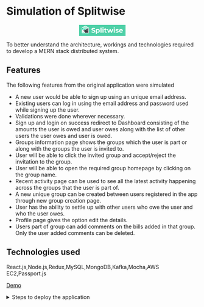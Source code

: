 # Simulation of Splitwise

<p align="center">  
  <img  align="center" src="https://github.com/Yusuf-Juzar-Soni/CMPE-273-Splitwise-V1/blob/main/Frontend/src/Components/assets/splitwise_logo.png">
</p>

To better understand the architecture, workings and technologies required to develop a MERN stack distributed system. 

## Features
The following features from the original application were simulated
* A new user would be able to sign up using an unique email address.
* Existing users can log in using the email address and password used while signing up the user.
*	Validations were done wherever necessary.
*	Sign up and login on success redirect to Dashboard consisting of the amounts the user is owed and user owes along with the list of other users the user owes and user is owed. 
*	Groups information page shows the groups which the user is part or along with the groups the user is invited to. 
*	User will be able to click the invited group and accept/reject the invitation to the group.
*	User will be able to open the required group homepage by clicking on the group name.
*	Recent activity page can be used to see all the latest activity happening across the groups that the user is part of.
*	A new unique group can be created between users registered in the app through new group creation page.
*	User has the ability to settle up with other users who owe the user and who the user owes. 
*	Profile page gives the option edit the details.
*	Users part of group can add comments on the bills added in that group. Only the user added comments can be deleted. 

## Technologies used
React.js,Node.js,Redux,MySQL,MongoDB,Kafka,Mocha,AWS EC2,Passport.js

[Demo](https://www.youtube.com/watch?v=VJcALcUS6-U)

<details>
  
<summary>Steps to deploy the application</summary>

#### Front End

1. Clone the repository's front end folder "client" into any machine having node.js installed on it.
2. Open the terminal in the folder "client".
3. Execute "npm install" to install all the dependencies.
4. Update the Config.js file in client/src folder with the backend server's IP address and port.
5. Execute "npm start" to run the front end server.

#### Backend

1. Clone the repository's front end folder "server" into any machine having node.js installed on it.
2. Open the terminal in the folder "server".
3. Execute "npm install" to install all the dependencies.
4. Update the index.js file in server folder with frontend server's IP address and port.
5. Execute "node index" to run the backend server.

#### Launch the application

1. Open the browser and navigate to Front end server's IP address with Port number (Eg: 127.0.0.1:3000) to find the landing page.

  </details>
